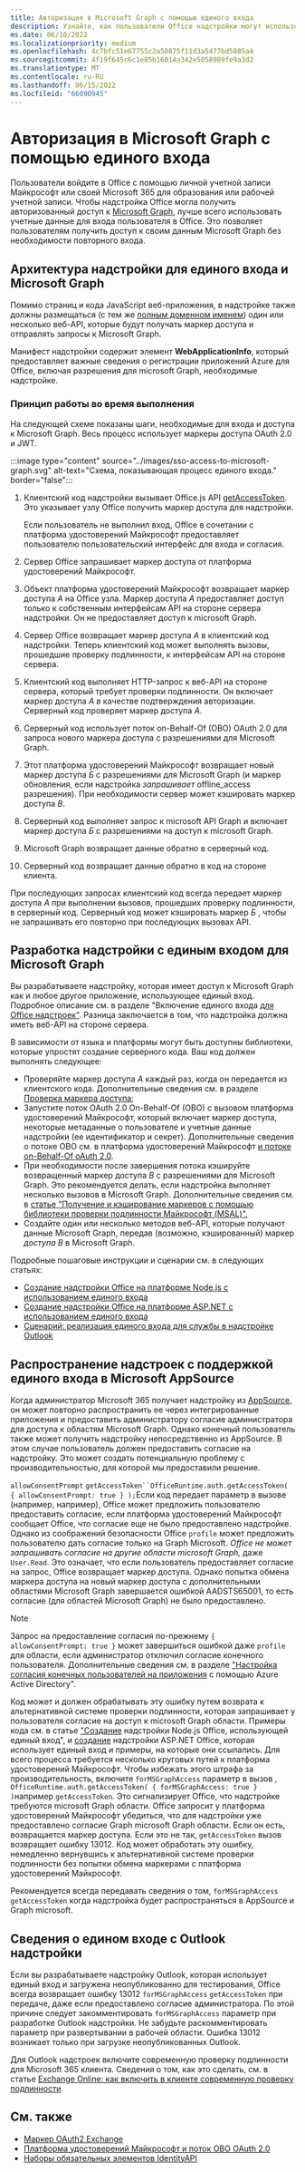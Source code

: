 ```yaml
---
title: Авторизация в Microsoft Graph с помощью единого входа
description: Узнайте, как пользователи Office надстройки могут использовать единый вход (SSO) для получения данных из Microsoft Graph.
ms.date: 06/10/2022
ms.localizationpriority: medium
ms.openlocfilehash: 4c7bfc51e67755c2a50875f11d3a5477bd5885a4
ms.sourcegitcommit: 4f19f645c6c1e85b16014a342e5058989fe9a3d2
ms.translationtype: MT
ms.contentlocale: ru-RU
ms.lasthandoff: 06/15/2022
ms.locfileid: "66090945"
---
```

# <a name="authorize-to-microsoft-graph-with-sso"></a>Авторизация в Microsoft Graph с помощью единого входа

Пользователи войдите в Office с помощью личной учетной записи Майкрософт или своей Microsoft 365 для образования или рабочей учетной записи. Чтобы надстройка Office могла получить авторизованный доступ к [Microsoft Graph](https://developer.microsoft.com/graph/docs), лучше всего использовать учетные данные для входа пользователя в Office. Это позволяет пользователям получить доступ к своим данным Microsoft Graph без необходимости повторного входа.

## <a name="add-in-architecture-for-sso-and-microsoft-graph"></a>Архитектура надстройки для единого входа и Microsoft Graph

Помимо страниц и кода JavaScript веб-приложения, в надстройке также должны размещаться (с тем же [полным доменном именем](/windows/desktop/DNS/f-gly#_dns_fully_qualified_domain_name_fqdn__gly)) один или несколько веб-API, которые будут получать маркер доступа и отправлять запросы к Microsoft Graph.

Манифест надстройки содержит элемент **WebApplicationInfo**, который предоставляет важные сведения о регистрации приложений Azure для Office, включая разрешения для microsoft Graph, необходимые надстройке.

### <a name="how-it-works-at-runtime"></a>Принцип работы во время выполнения

На следующей схеме показаны шаги, необходимые для входа и доступа к Microsoft Graph. Весь процесс использует маркеры доступа OAuth 2.0 и JWT.

:::image type="content" source="../images/sso-access-to-microsoft-graph.svg" alt-text="Схема, показывающая процесс единого входа." border="false":::

1. Клиентский код надстройки вызывает Office.js API [getAccessToken](/javascript/api/office-runtime/officeruntime.auth#office-runtime-officeruntime-auth-getaccesstoken-member(1)). Это указывает узлу Office получить маркер доступа для надстройки.

    Если пользователь не выполнил вход, Office в сочетании с платформа удостоверений Майкрософт предоставляет пользователю пользовательский интерфейс для входа и согласия.

2. Сервер Office запрашивает маркер доступа от платформа удостоверений Майкрософт.
3. Объект платформа удостоверений Майкрософт возвращает маркер доступа *A* на Office узла. Маркер доступа *A* предоставляет доступ только к собственным интерфейсам API на стороне сервера надстройки. Он не предоставляет доступ к microsoft Graph.
4. Сервер Office возвращает маркер доступа *A* в клиентский код надстройки. Теперь клиентский код может выполнять вызовы, прошедшие проверку подлинности, к интерфейсам API на стороне сервера.
5. Клиентский код выполняет HTTP-запрос к веб-API на стороне сервера, который требует проверки подлинности. Он включает маркер доступа *A в* качестве подтверждения авторизации. Серверный код проверяет маркер доступа *A*.
6. Серверный код использует поток on-Behalf-Of (OBO) OAuth 2.0 для запроса нового маркера доступа с разрешениями для Microsoft Graph.
7. Этот платформа удостоверений Майкрософт возвращает новый маркер доступа *Б* с разрешениями для Microsoft Graph (и маркер обновления, если надстройка *запрашивает* offline_access разрешения). При необходимости сервер может кэшировать маркер доступа *B*.
8. Серверный код выполняет запрос к microsoft API Graph и включает маркер доступа *Б* с разрешениями на доступ к microsoft Graph.
9. Microsoft Graph возвращает данные обратно в серверный код.
10. Серверный код возвращает данные обратно в код на стороне клиента.

При последующих запросах клиентский код всегда передает маркер доступа *A* при выполнении вызовов, прошедших проверку подлинности, в серверный код. Серверный код может кэшировать маркер *Б* , чтобы не запрашивать его повторно при последующих вызовах API.

## <a name="develop-an-sso-add-in-that-accesses-microsoft-graph"></a>Разработка надстройки с единым входом для Microsoft Graph

Вы разрабатываете надстройку, которая имеет доступ к Microsoft Graph как и любое другое приложение, использующее единый вход. Подробное описание см. в разделе "Включение единого входа [для Office надстроек"](../develop/sso-in-office-add-ins.md). Разница заключается в том, что надстройка должна иметь веб-API на стороне сервера.

В зависимости от языка и платформы могут быть доступны библиотеки, которые упростят создание серверного кода. Ваш код должен выполнять следующее:

* Проверяйте маркер доступа *A* каждый раз, когда он передается из клиентского кода. Дополнительные сведения см. в разделе [Проверка маркера доступа](sso-in-office-add-ins.md#pass-the-access-token-to-server-side-code);
* Запустите поток OAuth 2.0 On-Behalf-Of (OBO) с вызовом платформа удостоверений Майкрософт, который включает маркер доступа, некоторые метаданные о пользователе и учетные данные надстройки (ее идентификатор и секрет). Дополнительные сведения о потоке OBO см. в платформа удостоверений Майкрософт [и потоке on-Behalf-Of oAuth 2.0](/azure/active-directory/develop/v2-oauth2-on-behalf-of-flow).
* При необходимости после завершения потока кэшируйте возвращенный маркер доступа *B* с разрешениями для Microsoft Graph. Это рекомендуется делать, если надстройка выполняет несколько вызовов в Microsoft Graph. Дополнительные сведения см. в [статье "Получение и кэширование маркеров с помощью библиотеки проверки подлинности Майкрософт (MSAL)".](/azure/active-directory/develop/msal-acquire-cache-tokens)
* Создайте один или несколько методов веб-API, которые получают данные Microsoft Graph, передав (возможно, кэшированный) маркер *доступа B* в Microsoft Graph.

Подробные пошаговые инструкции и сценарии см. в следующих статьях:

* [Создание надстройки Office на платформе Node.js с использованием единого входа](create-sso-office-add-ins-nodejs.md)
* [Создание надстройки Office на платформе ASP.NET с использованием единого входа](create-sso-office-add-ins-aspnet.md)
* [Сценарий: реализация единого входа для службы в надстройке Outlook](../outlook/implement-sso-in-outlook-add-in.md)

## <a name="distributing-sso-enabled-add-ins-in-microsoft-appsource"></a>Распространение надстроек с поддержкой единого входа в Microsoft AppSource

Когда администратор Microsoft 365 получает надстройку из [AppSource](https://appsource.microsoft.com), он может повторно распространить ее через интегрированные приложения и предоставить администратору согласие администратора для доступа к областям Microsoft Graph.[](/microsoft-365/admin/manage/test-and-deploy-microsoft-365-apps) Однако конечный пользователь также может получить надстройку непосредственно из AppSource. В этом случае пользователь должен предоставить согласие на надстройку. Это может создать потенциальную проблему с производительностью, для которой мы предоставили решение.

`allowConsentPrompt` `getAccessToken``OfficeRuntime.auth.getAccessToken( { allowConsentPrompt: true } );`Если код передает параметр в вызове (например, например), Office может предложить пользователю предоставить согласие, если платформа удостоверений Майкрософт сообщает Office, что согласие еще не было предоставлено надстройке. Однако из соображений безопасности Office `profile` может предложить пользователю дать согласие только на Graph Microsoft. *Office не может запрашивать согласие на другие области microsoft Graph,* даже `User.Read`. Это означает, что если пользователь предоставляет согласие на запрос, Office возвращает маркер доступа. Однако попытка обмена маркера доступа на новый маркер доступа с дополнительными областями Microsoft Graph завершается ошибкой AADSTS65001, то есть согласие (для областей Microsoft Graph) не было предоставлено.

> [!NOTE]
> Запрос на предоставление согласия по-прежнему `{ allowConsentPrompt: true }` может завершиться ошибкой даже `profile` для области, если администратор отключил согласие конечного пользователя. Дополнительные сведения см. в разделе ["Настройка согласия конечных пользователей на приложения](/azure/active-directory/manage-apps/configure-user-consent) с помощью Azure Active Directory".

Код может и должен обрабатывать эту ошибку путем возврата к альтернативной системе проверки подлинности, которая запрашивает у пользователя согласие на доступ к microsoft Graph области. Примеры кода см. в статье ["Создание](create-sso-office-add-ins-nodejs.md) надстройки Node.js Office, использующей единый вход", и [создание](create-sso-office-add-ins-aspnet.md) надстройки ASP.NET Office, которая использует единый вход и примеры, на которые они ссылались. Для всего процесса требуется несколько круговых путей к платформа удостоверений Майкрософт. Чтобы избежать этого штрафа за производительность, включите `forMSGraphAccess` параметр в вызов , `OfficeRuntime.auth.getAccessToken( { forMSGraphAccess: true } )`например `getAccessToken`. Это сигнализирует Office, что надстройке требуются microsoft Graph области. Office запросит у платформа удостоверений Майкрософт убедиться, что для надстройки уже предоставлено согласие Graph microsoft Graph области. Если он есть, возвращается маркер доступа. Если это не так, `getAccessToken` вызов возвращает ошибку 13012. Код может обработать эту ошибку, немедленно вернувшись к альтернативной системе проверки подлинности без попытки обмена маркерами с платформа удостоверений Майкрософт.

Рекомендуется всегда передавать сведения о том, `forMSGraphAccess` `getAccessToken` когда надстройка будет распространяться в AppSource и Graph microsoft.

## <a name="details-on-sso-with-an-outlook-add-in"></a>Сведения о едином входе с Outlook надстройки

Если вы разрабатываете надстройку Outlook, которая использует единый вход и загружена неопубликованно для тестирования, Office всегда возвращает  ошибку 13012 `forMSGraphAccess` `getAccessToken` при передаче, даже если предоставлено согласие администратора. По этой причине следует закомментировать `forMSGraphAccess` параметр при  разработке Outlook надстройки. Не забудьте раскомментировать параметр при развертывании в рабочей области. Ошибка 13012 возникает только при загрузке неопубликованных Outlook.

Для Outlook надстроек включите современную проверку подлинности для Microsoft 365 клиента. Сведения о том, как это сделать, см. в статье [Exchange Online: как включить в клиенте современную проверку подлинности](https://social.technet.microsoft.com/wiki/contents/articles/32711.exchange-online-how-to-enable-your-tenant-for-modern-authentication.aspx).

## <a name="see-also"></a>См. также

* [Маркер OAuth2 Exchange](https://tools.ietf.org/html/draft-ietf-oauth-token-exchange-02)
* [Платформа удостоверений Майкрософт и поток OBO OAuth 2.0](/azure/active-directory/develop/v2-oauth2-on-behalf-of-flow)
* [Наборы обязательных элементов IdentityAPI](/javascript/api/requirement-sets/common/identity-api-requirement-sets)
